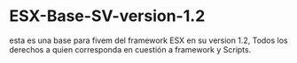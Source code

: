 # ESX-Base-SV-version-1.2
esta es una base para fivem del framework ESX en su version 1.2, Todos los derechos a quien corresponda  en cuestión a framework y Scripts. 

